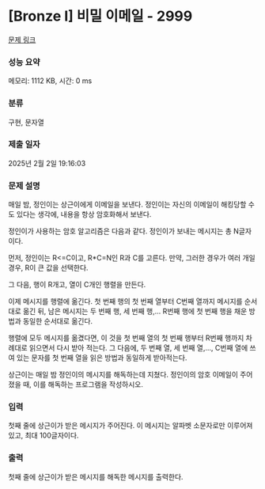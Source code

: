 # [Bronze I] 비밀 이메일 - 2999 

[문제 링크](https://www.acmicpc.net/problem/2999) 

### 성능 요약

메모리: 1112 KB, 시간: 0 ms

### 분류

구현, 문자열

### 제출 일자

2025년 2월 2일 19:16:03

### 문제 설명

<p>매일 밤, 정인이는 상근이에게 이메일을 보낸다. 정인이는 자신의 이메일이 해킹당할 수도 있다는 생각에, 내용을 항상 암호화해서 보낸다.</p>

<p>정인이가 사용하는 암호 알고리즘은 다음과 같다. 정인이가 보내는 메시지는 총 N글자이다.</p>

<p>먼저, 정인이는 R<=C이고, R*C=N인 R과 C를 고른다. 만약, 그러한 경우가 여러 개일 경우, R이 큰 값을 선택한다.</p>

<p>그 다음, 행이 R개고, 열이 C개인 행렬을 만든다.</p>

<p>이제 메시지를 행렬에 옮긴다. 첫 번째 행의 첫 번째 열부터 C번째 열까지 메시지를 순서대로 옮긴 뒤, 남은 메시지는 두 번째 행, 세 번째 행,... R번째 행에 첫 번째 행을 채운 방법과 동일한 순서대로 옮긴다.</p>

<p>행렬에 모두 메시지를 옮겼다면, 이 것을 첫 번째 열의 첫 번째 행부터 R번째 행까지 차례대로 읽으면서 다시 받아 적는다. 그 다음에, 두 번째 열, 세 번째 열,..., C번째 열에 쓰여 있는 문자를 첫 번째 열을 읽은 방법과 동일하게 받아적는다.</p>

<p>상근이는 매일 밤 정인이의 메시지를 해독하는데 지쳤다. 정인이의 암호 이메일이 주어졌을 때, 이를 해독하는 프로그램을 작성하시오.</p>

### 입력 

 <p>첫째 줄에 상근이가 받은 메시지가 주어진다. 이 메시지는 알파벳 소문자로만 이루어져 있고, 최대 100글자이다.</p>

### 출력 

 <p>첫째 줄에 상근이가 받은 메시지를 해독한 메시지를 출력한다.</p>

